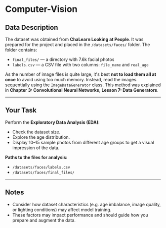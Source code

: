 # Computer-Vision
## Data Description

The dataset was obtained from **ChaLearn Looking at People**. It was prepared for the project and placed in the `/datasets/faces/` folder. The folder contains:

- `final_files/` — a directory with 7.6k facial photos  
- `labels.csv` — a CSV file with two columns: `file_name` and `real_age`

As the number of image files is quite large, it's best **not to load them all at once** to avoid using too much memory. Instead, read the images sequentially using the `ImageDataGenerator` class. This method was explained in **Chapter 3: Convolutional Neural Networks**, **Lesson 7: Data Generators**.

---

## Your Task

Perform the **Exploratory Data Analysis (EDA)**:

- Check the dataset size.
- Explore the age distribution.
- Display 10–15 sample photos from different age groups to get a visual impression of the data.

**Paths to the files for analysis:**
- `/datasets/faces/labels.csv`
- `/datasets/faces/final_files/`

---

## Notes

- Consider how dataset characteristics (e.g. age imbalance, image quality, or lighting conditions) may affect model training.
- These factors may impact performance and should guide how you prepare and augment the data.
